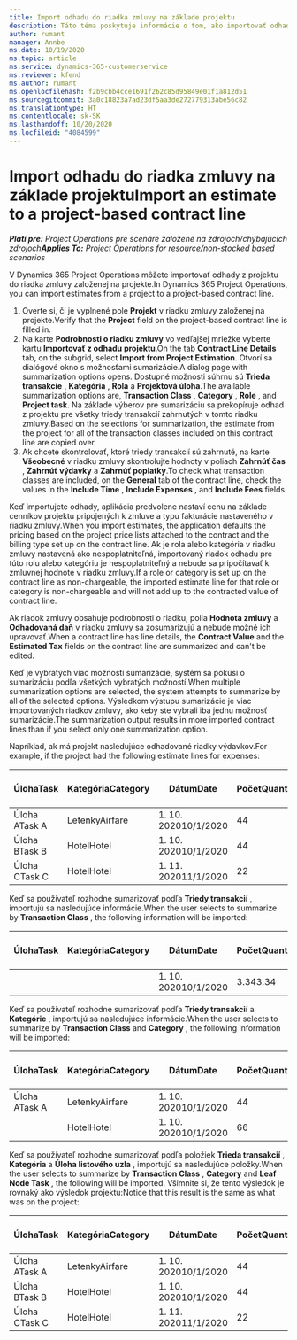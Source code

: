 ```yaml
---
title: Import odhadu do riadka zmluvy na základe projektu
description: Táto téma poskytuje informácie o tom, ako importovať odhady z projektu do riadka zmluvy.
author: rumant
manager: Annbe
ms.date: 10/19/2020
ms.topic: article
ms.service: dynamics-365-customerservice
ms.reviewer: kfend
ms.author: rumant
ms.openlocfilehash: f2b9cbb4cce1691f262c85d95849e01f1a812d51
ms.sourcegitcommit: 3a0c18823a7ad23df5aa3de272779313abe56c82
ms.translationtype: HT
ms.contentlocale: sk-SK
ms.lasthandoff: 10/20/2020
ms.locfileid: "4084599"
---
```

# <a name="import-an-estimate-to-a-project-based-contract-line"></a><span data-ttu-id="f7e5e-103">Import odhadu do riadka zmluvy na základe projektu</span><span class="sxs-lookup"><span data-stu-id="f7e5e-103">Import an estimate to a project-based contract line</span></span>

<span data-ttu-id="f7e5e-104">_**Platí pre:** Project Operations pre scenáre založené na zdrojoch/chýbajúcich zdrojoch_</span><span class="sxs-lookup"><span data-stu-id="f7e5e-104">_**Applies To:** Project Operations for resource/non-stocked based scenarios_</span></span>

<span data-ttu-id="f7e5e-105">V Dynamics 365 Project Operations môžete importovať odhady z projektu do riadka zmluvy založenej na projekte.</span><span class="sxs-lookup"><span data-stu-id="f7e5e-105">In Dynamics 365 Project Operations, you can import estimates from a project to a project-based contract line.</span></span>

1. <span data-ttu-id="f7e5e-106">Overte si, či je vyplnené pole **Projekt** v riadku zmluvy založenej na projekte.</span><span class="sxs-lookup"><span data-stu-id="f7e5e-106">Verify that the **Project** field on the project-based contract line is filled in.</span></span>
2. <span data-ttu-id="f7e5e-107">Na karte **Podrobnosti o riadku zmluvy** vo vedľajšej mriežke vyberte kartu **Importovať z odhadu projektu**.</span><span class="sxs-lookup"><span data-stu-id="f7e5e-107">On the tab **Contract Line Details** tab, on the subgrid, select **Import from Project Estimation**.</span></span> <span data-ttu-id="f7e5e-108">Otvorí sa dialógové okno s možnosťami sumarizácie.</span><span class="sxs-lookup"><span data-stu-id="f7e5e-108">A dialog page with summarization options opens.</span></span> <span data-ttu-id="f7e5e-109">Dostupné možnosti súhrnu sú **Trieda transakcie** , **Kategória** , **Rola** a **Projektová úloha**.</span><span class="sxs-lookup"><span data-stu-id="f7e5e-109">The available summarization options are, **Transaction Class** , **Category** , **Role** , and **Project task**.</span></span> <span data-ttu-id="f7e5e-110">Na základe výberov pre sumarizáciu sa prekopíruje odhad z projektu pre všetky triedy transakcií zahrnutých v tomto riadku zmluvy.</span><span class="sxs-lookup"><span data-stu-id="f7e5e-110">Based on the selections for summarization, the estimate from the project for all of the transaction classes included on this contract line are copied over.</span></span> 
3. <span data-ttu-id="f7e5e-111">Ak chcete skontrolovať, ktoré triedy transakcií sú zahrnuté, na karte **Všeobecné** v riadku zmluvy skontrolujte hodnoty v poliach **Zahrnúť čas** , **Zahrnúť výdavky** a **Zahrnúť poplatky**.</span><span class="sxs-lookup"><span data-stu-id="f7e5e-111">To check what transaction classes are included, on the **General** tab of the contract line, check the values in the **Include Time** , **Include Expenses** , and **Include Fees** fields.</span></span>

<span data-ttu-id="f7e5e-112">Keď importujete odhady, aplikácia predvolene nastaví cenu na základe cenníkov projektu pripojených k zmluve a typu fakturácie nastaveného v riadku zmluvy.</span><span class="sxs-lookup"><span data-stu-id="f7e5e-112">When you import estimates, the application defaults the pricing based on the project price lists attached to the contract and the billing type set up on the contract line.</span></span> <span data-ttu-id="f7e5e-113">Ak je rola alebo kategória v riadku zmluvy nastavená ako nespoplatniteľná, importovaný riadok odhadu pre túto rolu alebo kategóriu je nespoplatniteľný a nebude sa pripočítavať k zmluvnej hodnote v riadku zmluvy.</span><span class="sxs-lookup"><span data-stu-id="f7e5e-113">If a role or category is set up on the contract line as non-chargeable, the imported estimate line for that role or category is non-chargeable and will not add up to the contracted value of contract line.</span></span>

<span data-ttu-id="f7e5e-114">Ak riadok zmluvy obsahuje podrobnosti o riadku, polia **Hodnota zmluvy** a **Odhadovaná daň** v riadku zmluvy sa zosumarizujú a nebude možné ich upravovať.</span><span class="sxs-lookup"><span data-stu-id="f7e5e-114">When a contract line has line details, the **Contract Value** and the **Estimated Tax** fields on the contract line are summarized and can't be edited.</span></span>

<span data-ttu-id="f7e5e-115">Keď je vybratých viac možností sumarizácie, systém sa pokúsi o sumarizáciu podľa všetkých vybratých možností.</span><span class="sxs-lookup"><span data-stu-id="f7e5e-115">When multiple summarization options are selected, the system attempts to summarize by all of the selected options.</span></span> <span data-ttu-id="f7e5e-116">Výsledkom výstupu sumarizácie je viac importovaných riadkov zmluvy, ako keby ste vybrali iba jednu možnosť sumarizácie.</span><span class="sxs-lookup"><span data-stu-id="f7e5e-116">The summarization output results in more imported contract lines than if you select only one summarization option.</span></span>

<span data-ttu-id="f7e5e-117">Napríklad, ak má projekt nasledujúce odhadované riadky výdavkov.</span><span class="sxs-lookup"><span data-stu-id="f7e5e-117">For example, if the project had the following estimate lines for expenses:</span></span>

| <span data-ttu-id="f7e5e-118">Úloha</span><span class="sxs-lookup"><span data-stu-id="f7e5e-118">Task</span></span> | <span data-ttu-id="f7e5e-119">Kategória</span><span class="sxs-lookup"><span data-stu-id="f7e5e-119">Category</span></span> | <span data-ttu-id="f7e5e-120">Dátum</span><span class="sxs-lookup"><span data-stu-id="f7e5e-120">Date</span></span> | <span data-ttu-id="f7e5e-121">Počet</span><span class="sxs-lookup"><span data-stu-id="f7e5e-121">Quantity</span></span> | <span data-ttu-id="f7e5e-122">Jednotková cena</span><span class="sxs-lookup"><span data-stu-id="f7e5e-122">Unit price</span></span> | <span data-ttu-id="f7e5e-123">Množstvo</span><span class="sxs-lookup"><span data-stu-id="f7e5e-123">Amount</span></span> |
| --- | --- | --- | --- | --- | --- |
| <span data-ttu-id="f7e5e-124">Úloha A</span><span class="sxs-lookup"><span data-stu-id="f7e5e-124">Task A</span></span> | <span data-ttu-id="f7e5e-125">Letenky</span><span class="sxs-lookup"><span data-stu-id="f7e5e-125">Airfare</span></span> | <span data-ttu-id="f7e5e-126">1. 10. 2020</span><span class="sxs-lookup"><span data-stu-id="f7e5e-126">10/1/2020</span></span> | <span data-ttu-id="f7e5e-127">4</span><span class="sxs-lookup"><span data-stu-id="f7e5e-127">4</span></span> | <span data-ttu-id="f7e5e-128">400</span><span class="sxs-lookup"><span data-stu-id="f7e5e-128">400</span></span> | <span data-ttu-id="f7e5e-129">1600</span><span class="sxs-lookup"><span data-stu-id="f7e5e-129">1600</span></span> |
| <span data-ttu-id="f7e5e-130">Úloha B</span><span class="sxs-lookup"><span data-stu-id="f7e5e-130">Task B</span></span> | <span data-ttu-id="f7e5e-131">Hotel</span><span class="sxs-lookup"><span data-stu-id="f7e5e-131">Hotel</span></span> | <span data-ttu-id="f7e5e-132">1. 10. 2020</span><span class="sxs-lookup"><span data-stu-id="f7e5e-132">10/1/2020</span></span> | <span data-ttu-id="f7e5e-133">4</span><span class="sxs-lookup"><span data-stu-id="f7e5e-133">4</span></span> | <span data-ttu-id="f7e5e-134">200</span><span class="sxs-lookup"><span data-stu-id="f7e5e-134">200</span></span> | <span data-ttu-id="f7e5e-135">800</span><span class="sxs-lookup"><span data-stu-id="f7e5e-135">800</span></span> |
| <span data-ttu-id="f7e5e-136">Úloha C</span><span class="sxs-lookup"><span data-stu-id="f7e5e-136">Task C</span></span> | <span data-ttu-id="f7e5e-137">Hotel</span><span class="sxs-lookup"><span data-stu-id="f7e5e-137">Hotel</span></span> | <span data-ttu-id="f7e5e-138">1. 11. 2020</span><span class="sxs-lookup"><span data-stu-id="f7e5e-138">11/1/2020</span></span> | <span data-ttu-id="f7e5e-139">2</span><span class="sxs-lookup"><span data-stu-id="f7e5e-139">2</span></span> | <span data-ttu-id="f7e5e-140">200</span><span class="sxs-lookup"><span data-stu-id="f7e5e-140">200</span></span> | <span data-ttu-id="f7e5e-141">400</span><span class="sxs-lookup"><span data-stu-id="f7e5e-141">400</span></span> |

<span data-ttu-id="f7e5e-142">Keď sa používateľ rozhodne sumarizovať podľa **Triedy transakcií** , importujú sa nasledujúce informácie.</span><span class="sxs-lookup"><span data-stu-id="f7e5e-142">When the user selects to summarize by **Transaction Class** , the following information will be imported:</span></span>

| <span data-ttu-id="f7e5e-143">Úloha</span><span class="sxs-lookup"><span data-stu-id="f7e5e-143">Task</span></span> | <span data-ttu-id="f7e5e-144">Kategória</span><span class="sxs-lookup"><span data-stu-id="f7e5e-144">Category</span></span> | <span data-ttu-id="f7e5e-145">Dátum</span><span class="sxs-lookup"><span data-stu-id="f7e5e-145">Date</span></span> | <span data-ttu-id="f7e5e-146">Počet</span><span class="sxs-lookup"><span data-stu-id="f7e5e-146">Quantity</span></span> | <span data-ttu-id="f7e5e-147">Jednotková cena</span><span class="sxs-lookup"><span data-stu-id="f7e5e-147">Unit price</span></span> | <span data-ttu-id="f7e5e-148">Množstvo</span><span class="sxs-lookup"><span data-stu-id="f7e5e-148">Amount</span></span> |
| --- | --- | --- | --- | --- | --- |
| &nbsp;  | &nbsp;  | <span data-ttu-id="f7e5e-149">1. 10. 2020</span><span class="sxs-lookup"><span data-stu-id="f7e5e-149">10/1/2020</span></span> | <span data-ttu-id="f7e5e-150">3.34</span><span class="sxs-lookup"><span data-stu-id="f7e5e-150">3.34</span></span> | <span data-ttu-id="f7e5e-151">840</span><span class="sxs-lookup"><span data-stu-id="f7e5e-151">840</span></span> | <span data-ttu-id="f7e5e-152">2800</span><span class="sxs-lookup"><span data-stu-id="f7e5e-152">2800</span></span> |

<span data-ttu-id="f7e5e-153">Keď sa používateľ rozhodne sumarizovať podľa **Triedy transakcií** a **Kategórie** , importujú sa nasledujúce informácie.</span><span class="sxs-lookup"><span data-stu-id="f7e5e-153">When the user selects to summarize by **Transaction Class** and **Category** , the following information will be imported:</span></span>

| <span data-ttu-id="f7e5e-154">Úloha</span><span class="sxs-lookup"><span data-stu-id="f7e5e-154">Task</span></span> | <span data-ttu-id="f7e5e-155">Kategória</span><span class="sxs-lookup"><span data-stu-id="f7e5e-155">Category</span></span> | <span data-ttu-id="f7e5e-156">Dátum</span><span class="sxs-lookup"><span data-stu-id="f7e5e-156">Date</span></span> | <span data-ttu-id="f7e5e-157">Počet</span><span class="sxs-lookup"><span data-stu-id="f7e5e-157">Quantity</span></span> | <span data-ttu-id="f7e5e-158">Jednotková cena</span><span class="sxs-lookup"><span data-stu-id="f7e5e-158">Unit price</span></span> | <span data-ttu-id="f7e5e-159">Množstvo</span><span class="sxs-lookup"><span data-stu-id="f7e5e-159">Amount</span></span> |
| --- | --- | --- | --- | --- | --- |
| <span data-ttu-id="f7e5e-160">Úloha A</span><span class="sxs-lookup"><span data-stu-id="f7e5e-160">Task A</span></span> | <span data-ttu-id="f7e5e-161">Letenky</span><span class="sxs-lookup"><span data-stu-id="f7e5e-161">Airfare</span></span> | <span data-ttu-id="f7e5e-162">1. 10. 2020</span><span class="sxs-lookup"><span data-stu-id="f7e5e-162">10/1/2020</span></span> | <span data-ttu-id="f7e5e-163">4</span><span class="sxs-lookup"><span data-stu-id="f7e5e-163">4</span></span> | <span data-ttu-id="f7e5e-164">400</span><span class="sxs-lookup"><span data-stu-id="f7e5e-164">400</span></span> | <span data-ttu-id="f7e5e-165">1600</span><span class="sxs-lookup"><span data-stu-id="f7e5e-165">1600</span></span> |
| &nbsp;  | <span data-ttu-id="f7e5e-166">Hotel</span><span class="sxs-lookup"><span data-stu-id="f7e5e-166">Hotel</span></span> | <span data-ttu-id="f7e5e-167">1. 10. 2020</span><span class="sxs-lookup"><span data-stu-id="f7e5e-167">10/1/2020</span></span> | <span data-ttu-id="f7e5e-168">6</span><span class="sxs-lookup"><span data-stu-id="f7e5e-168">6</span></span> | <span data-ttu-id="f7e5e-169">200</span><span class="sxs-lookup"><span data-stu-id="f7e5e-169">200</span></span> | <span data-ttu-id="f7e5e-170">1200</span><span class="sxs-lookup"><span data-stu-id="f7e5e-170">1200</span></span> |

<span data-ttu-id="f7e5e-171">Keď sa používateľ rozhodne sumarizovať podľa položiek **Trieda transakcií** , **Kategória** a **Úloha listového uzla** , importujú sa nasledujúce položky.</span><span class="sxs-lookup"><span data-stu-id="f7e5e-171">When the user selects to summarize by **Transaction Class** , **Category** and **Leaf Node Task** , the following will be imported.</span></span> <span data-ttu-id="f7e5e-172">Všimnite si, že tento výsledok je rovnaký ako výsledok projektu:</span><span class="sxs-lookup"><span data-stu-id="f7e5e-172">Notice that this result is the same as what was on the project:</span></span>

| <span data-ttu-id="f7e5e-173">Úloha</span><span class="sxs-lookup"><span data-stu-id="f7e5e-173">Task</span></span> | <span data-ttu-id="f7e5e-174">Kategória</span><span class="sxs-lookup"><span data-stu-id="f7e5e-174">Category</span></span> | <span data-ttu-id="f7e5e-175">Dátum</span><span class="sxs-lookup"><span data-stu-id="f7e5e-175">Date</span></span> | <span data-ttu-id="f7e5e-176">Počet</span><span class="sxs-lookup"><span data-stu-id="f7e5e-176">Quantity</span></span> | <span data-ttu-id="f7e5e-177">Jednotková cena</span><span class="sxs-lookup"><span data-stu-id="f7e5e-177">Unit price</span></span> | <span data-ttu-id="f7e5e-178">Množstvo</span><span class="sxs-lookup"><span data-stu-id="f7e5e-178">Amount</span></span> |
| --- | --- | --- | --- | --- | --- |
| <span data-ttu-id="f7e5e-179">Úloha A</span><span class="sxs-lookup"><span data-stu-id="f7e5e-179">Task A</span></span> | <span data-ttu-id="f7e5e-180">Letenky</span><span class="sxs-lookup"><span data-stu-id="f7e5e-180">Airfare</span></span> | <span data-ttu-id="f7e5e-181">1. 10. 2020</span><span class="sxs-lookup"><span data-stu-id="f7e5e-181">10/1/2020</span></span> | <span data-ttu-id="f7e5e-182">4</span><span class="sxs-lookup"><span data-stu-id="f7e5e-182">4</span></span> | <span data-ttu-id="f7e5e-183">400</span><span class="sxs-lookup"><span data-stu-id="f7e5e-183">400</span></span> | <span data-ttu-id="f7e5e-184">1600</span><span class="sxs-lookup"><span data-stu-id="f7e5e-184">1600</span></span> |
| <span data-ttu-id="f7e5e-185">Úloha B</span><span class="sxs-lookup"><span data-stu-id="f7e5e-185">Task B</span></span> | <span data-ttu-id="f7e5e-186">Hotel</span><span class="sxs-lookup"><span data-stu-id="f7e5e-186">Hotel</span></span> | <span data-ttu-id="f7e5e-187">1. 10. 2020</span><span class="sxs-lookup"><span data-stu-id="f7e5e-187">10/1/2020</span></span> | <span data-ttu-id="f7e5e-188">4</span><span class="sxs-lookup"><span data-stu-id="f7e5e-188">4</span></span> | <span data-ttu-id="f7e5e-189">200</span><span class="sxs-lookup"><span data-stu-id="f7e5e-189">200</span></span> | <span data-ttu-id="f7e5e-190">800</span><span class="sxs-lookup"><span data-stu-id="f7e5e-190">800</span></span> |
| <span data-ttu-id="f7e5e-191">Úloha C</span><span class="sxs-lookup"><span data-stu-id="f7e5e-191">Task C</span></span> | <span data-ttu-id="f7e5e-192">Hotel</span><span class="sxs-lookup"><span data-stu-id="f7e5e-192">Hotel</span></span> | <span data-ttu-id="f7e5e-193">1. 11. 2020</span><span class="sxs-lookup"><span data-stu-id="f7e5e-193">11/1/2020</span></span> | <span data-ttu-id="f7e5e-194">2</span><span class="sxs-lookup"><span data-stu-id="f7e5e-194">2</span></span> | <span data-ttu-id="f7e5e-195">200</span><span class="sxs-lookup"><span data-stu-id="f7e5e-195">200</span></span> | <span data-ttu-id="f7e5e-196">400</span><span class="sxs-lookup"><span data-stu-id="f7e5e-196">400</span></span> |
